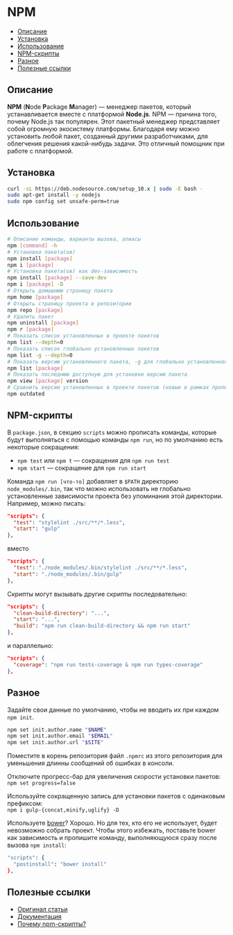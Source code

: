 # NPM

- [Описание](#описание)
- [Установка](#установка)
- [Использование](#использование)
- [NPM-скрипты](#npm-скрипты)
- [Разное](#разное)
- [Полезные ссылки](#полезные-ссылки)

## Описание

**NPM** (**N**ode **P**ackage **M**anager) — менеджер пакетов, который устанавливается вместе с платформой **Node.js**. NPM — причина того, почему Node.js так популярен. Этот пакетный менеджер представляет собой огромную экосистему платформы. Благодаря ему можно установить любой пакет, созданный другими разработчиками, для облегчения решения какой-нибудь задачи. Это отличный помощник при работе с платформой.



## Установка

```bash
curl -sL https://deb.nodesource.com/setup_10.x | sudo -E bash -
sudo apt-get install -y nodejs
sudo npm config set unsafe-perm=true
```



## Использование

```bash
# Описание команды, варианты вызова, алиасы
npm [command] -h
# Установка пакета(ов)
npm install [package]
npm i [package]
# Установка пакета(ов) как dev-зависимость
npm install [package] --save-dev
npm i [package] -D
# Открыть домашнюю страницу пакета
npm home [package]
# Открыть страницу проекта в репозитории
npm repo [package]
# Удалить пакет
npm uninstall [package]
npm r [package]
# Показать список установленных в проекте пакетов
npm list --depth=0
# Показать список глобально установленных пакетов
npm list -g --depth=0
# Показать версию установленного пакета, -g для глобально установленного пакета
npm list [package]
# Показать последнюю доступную для установки версию пакета
npm view [package] version
# Сравнить версии установленных в проекте пакетов (новые в рамках прописанных версий и самые новые версии)
npm outdated
```



## NPM-скрипты

В `package.json`, в секцию `scripts` можно прописать команды, которые будут выполняться с помощью команды `npm run`, но по умолчанию есть некоторые сокращения:

- `npm test` или `npm t` — сокращения для `npm run test`
- `npm start` — сокращение для `npm run start`

Команда `npm run [что-то]` добавляет в `$PATH` директорию `node_modules/.bin`, так что можно использовать не глобально установленные зависимости проекта без упоминания этой директории. Например, можно писать:

```json
"scripts": {
  "test": "stylelint ./src/**/*.less",
  "start": "gulp"
},
```

вместо

```json
"scripts": {
  "test": "./node_modules/.bin/stylelint ./src/**/*.less",
  "start": "./node_modules/.bin/gulp"
},
```

Скрипты могут вызывать другие скрипты последовательно:

```json
"scripts": {
  "clean-build-directory": "...",
  "start": "...",
  "build": "npm run clean-build-directory && npm run start"
},
```

и параллельно:

```json
"scripts": {
  "coverage": "npm run tests-coverage & npm run types-coverage"
},
```



## Разное

Задайте свои данные по умолчанию, чтобы не вводить их при каждом `npm init`.

```bash
npm set init.author.name "$NAME"
npm set init.author.email "$EMAIL"
npm set init.author.url "$SITE"
```

Поместите в корень репозитория файл `.npmrc` из этого репозитория для уменьшения длинны сообщений об ошибках в консоли.

Отключите прогресс-бар для увеличения скорости установки пакетов: `npm set progress=false`

Используйте сокращенную запись для установки пакетов с одинаковым префиксом: <br>
`npm i gulp-{concat,minify,uglify} -D`

Используете [bower](https://bower.io/)? Хорошо. Но для тех, кто его не использует, будет невозможно собрать проект. Чтобы этого избежать, поставьте bower как зависимость и пропишите команду, выполняющуюся сразу после вызова `npm install`:

```bash
"scripts": {
  "postinstall": "bower install"
},
```



## Полезные ссылки

- [Оригинал статьи](https://github.com/nicothin/web-development/blob/master/npm/readme.md)
- [Документация](https://docs.npmjs.com/)
- [Почему npm-скрипты?](http://prgssr.ru/development/pochemu-npm-skripty.html#heading-browsersync)